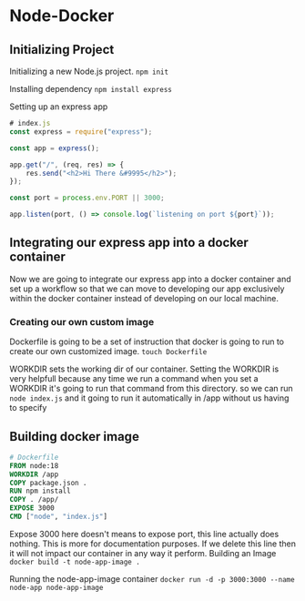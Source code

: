 # Node-Docker

## Initializing Project

Initializing a new Node.js project.
`npm init`

Installing dependency
`npm install express`

Setting up an express app

```js
# index.js
const express = require("express");

const app = express();

app.get("/", (req, res) => {
    res.send("<h2>Hi There &#9995</h2>");
});

const port = process.env.PORT || 3000;

app.listen(port, () => console.log(`listening on port ${port}`));

```

## Integrating our express app into a docker container

Now we are going to integrate our express app into a docker container and set up a workflow so that we can move to developing our app exclusively within the docker container instead of developing on our local machine.

### Creating our own custom image

Dockerfile is going to be a set of instruction that docker is going to run to create our own customized image.
`touch Dockerfile`

WORKDIR sets the working dir of our container. Setting the WORKDIR is very helpfull because any time we run a command when you set a WORKDIR it's going to run that command from this directory.
so we can run `node index.js` and it going to run it automatically in /app without us having to specify

## Building docker image

```dockerfile
# Dockerfile
FROM node:18
WORKDIR /app
COPY package.json .
RUN npm install
COPY . /app/
EXPOSE 3000
CMD ["node", "index.js"]
```

Expose 3000 here doesn't means to expose port, this line actually does nothing. This is more for documentation purposes. If we delete this line then it will not impact our container in any way it perform.
Building an Image
`docker build -t node-app-image .`

Running the node-app-image container
`docker run -d -p 3000:3000 --name node-app node-app-image`

